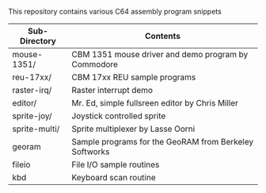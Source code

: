 This repository contains various C64 assembly program snippets

| Sub-Directory | Contents                                               |
|---------------|--------------------------------------------------------|
| mouse-1351/   | CBM 1351 mouse driver and demo program by Commodore    |
| reu-17xx/     | CBM 17xx REU sample programs                           |
| raster-irq/   | Raster interrupt demo                                  |
| editor/       | Mr. Ed, simple fullsreen editor by Chris Miller        |
| sprite-joy/   | Joystick controlled sprite                             |
| sprite-multi/ | Sprite multiplexer by Lasse Oorni                      |
| georam        | Sample programs for the GeoRAM from Berkeley Softworks |
| fileio        | File I/O sample routines                               |
| kbd           | Keyboard scan routine                                  |

